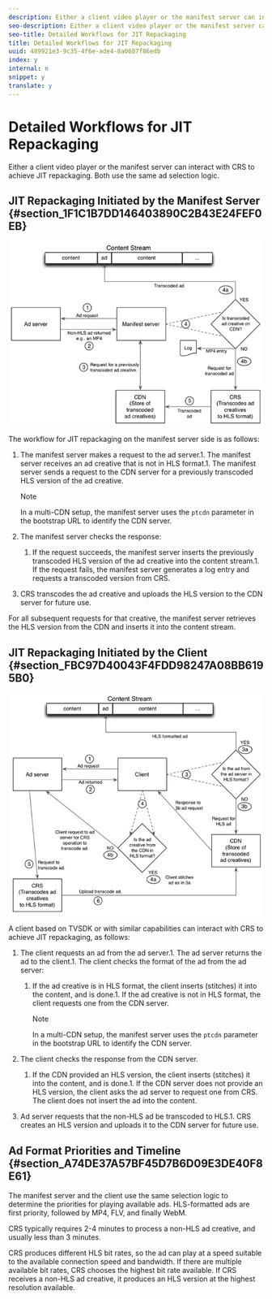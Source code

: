 ```yaml
---
description: Either a client video player or the manifest server can interact with CRS to achieve JIT repackaging. Both use the same ad selection logic.
seo-description: Either a client video player or the manifest server can interact with CRS to achieve JIT repackaging. Both use the same ad selection logic.
seo-title: Detailed Workflows for JIT Repackaging
title: Detailed Workflows for JIT Repackaging
uuid: 489921e3-9c35-4f6e-ade4-8a0607f86edb
index: y
internal: n
snippet: y
translate: y
---
```


# Detailed Workflows for JIT Repackaging

Either a client video player or the manifest server can interact with CRS to achieve JIT repackaging. Both use the same ad selection logic.


## JIT Repackaging Initiated by the Manifest Server {#section_1F1C1B7DD146403890C2B43E24FEF0EB}

<a id="fig_E0708261F8FC4C3694C6C443AAE19EA9"></a> ![](assets/ssai_JIT-workflow_web.png) 

The workflow for JIT repackaging on the manifest server side is as follows: 

1. The manifest server makes a request to the ad server.1. The manifest server receives an ad creative that is not in HLS format.1. The manifest server sends a request to the CDN server for a previously transcoded HLS version of the ad creative. 

   >[!NOTE]
   >
   >In a multi-CDN setup, the manifest server uses the `ptcdn` parameter in the bootstrap URL to identify the CDN server. 

1. The manifest server checks the response: 
    1. If the request succeeds, the manifest server inserts the previously transcoded HLS version of the ad creative into the content stream.1. If the request fails, the manifest server generates a log entry and requests a transcoded version from CRS.    
    

1. CRS transcodes the ad creative and uploads the HLS version to the CDN server for future use.

For all subsequent requests for that creative, the manifest server retrieves the HLS version from the CDN and inserts it into the content stream. 

## JIT Repackaging Initiated by the Client {#section_FBC97D40043F4FDD98247A08BB6195B0}

<a id="fig_hkn_ndt_3z"></a> ![](assets/ssai_JIT-workflow_client_web.png) 

A client based on TVSDK or with similar capabilities can interact with CRS to achieve JIT repackaging, as follows: 

1. The client requests an ad from the ad server.1. The ad server returns the ad to the client.1. The client checks the format of the ad from the ad server: 
    1. If the ad creative is in HLS format, the client inserts (stitches) it into the content, and is done.1. If the ad creative is not in HLS format, the client requests one from the CDN server. 
       >[!NOTE]
       >
       >In a multi-CDN setup, the manifest server uses the `ptcdn` parameter in the bootstrap URL to identify the CDN server. 
    
    
    

1. The client checks the response from the CDN server. 
    1. If the CDN provided an HLS version, the client inserts (stitches) it into the content, and is done.1. If the CDN server does not provide an HLS version, the client asks the ad server to request one from CRS. The client does not insert the ad into the content.    
    

1. Ad server requests that the non-HLS ad be transcoded to HLS.1. CRS creates an HLS version and uploads it to the CDN server for future use.


## Ad Format Priorities and Timeline {#section_A74DE37A57BF45D7B6D09E3DE40F8E61}

The manifest server and the client use the same selection logic to determine the priorities for playing available ads. HLS-formatted ads are first priority, followed by MP4, FLV, and finally WebM. 

CRS typically requires 2-4 minutes to process a non-HLS ad creative, and usually less than 3 minutes. 

CRS produces different HLS bit rates, so the ad can play at a speed suitable to the available connection speed and bandwidth. If there are multiple available bit rates, CRS chooses the highest bit rate available. If CRS receives a non-HLS ad creative, it produces an HLS version at the highest resolution available. 
